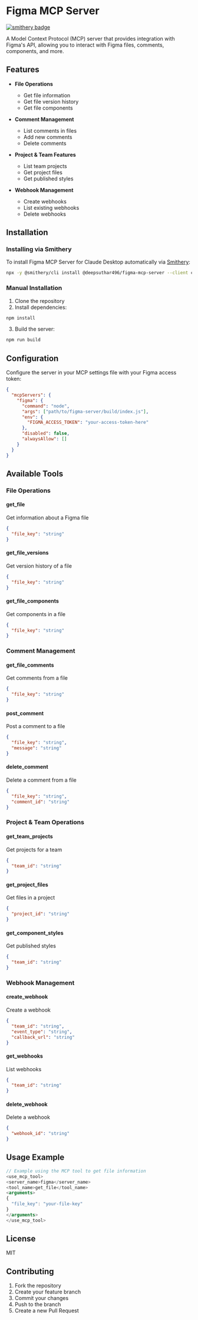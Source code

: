 # Figma MCP Server

[![smithery badge](https://smithery.ai/badge/@deepsuthar496/figma-mcp-server)](https://smithery.ai/server/@deepsuthar496/figma-mcp-server)

A Model Context Protocol (MCP) server that provides integration with Figma's API, allowing you to interact with Figma files, comments, components, and more.

## Features

- **File Operations**
  - Get file information
  - Get file version history
  - Get file components
  
- **Comment Management**
  - List comments in files
  - Add new comments
  - Delete comments
  
- **Project & Team Features**
  - List team projects
  - Get project files
  - Get published styles
  
- **Webhook Management**
  - Create webhooks
  - List existing webhooks
  - Delete webhooks

## Installation

### Installing via Smithery

To install Figma MCP Server for Claude Desktop automatically via [Smithery](https://smithery.ai/server/@deepsuthar496/figma-mcp-server):

```bash
npx -y @smithery/cli install @deepsuthar496/figma-mcp-server --client claude
```

### Manual Installation
1. Clone the repository
2. Install dependencies:
```bash
npm install
```
3. Build the server:
```bash
npm run build
```

## Configuration

Configure the server in your MCP settings file with your Figma access token:

```json
{
  "mcpServers": {
    "figma": {
      "command": "node",
      "args": ["path/to/figma-server/build/index.js"],
      "env": {
        "FIGMA_ACCESS_TOKEN": "your-access-token-here"
      },
      "disabled": false,
      "alwaysAllow": []
    }
  }
}
```

## Available Tools

### File Operations

#### get_file
Get information about a Figma file
```json
{
  "file_key": "string"
}
```

#### get_file_versions
Get version history of a file
```json
{
  "file_key": "string"
}
```

#### get_file_components
Get components in a file
```json
{
  "file_key": "string"
}
```

### Comment Management

#### get_file_comments
Get comments from a file
```json
{
  "file_key": "string"
}
```

#### post_comment
Post a comment to a file
```json
{
  "file_key": "string",
  "message": "string"
}
```

#### delete_comment
Delete a comment from a file
```json
{
  "file_key": "string",
  "comment_id": "string"
}
```

### Project & Team Operations

#### get_team_projects
Get projects for a team
```json
{
  "team_id": "string"
}
```

#### get_project_files
Get files in a project
```json
{
  "project_id": "string"
}
```

#### get_component_styles
Get published styles
```json
{
  "team_id": "string"
}
```

### Webhook Management

#### create_webhook
Create a webhook
```json
{
  "team_id": "string",
  "event_type": "string",
  "callback_url": "string"
}
```

#### get_webhooks
List webhooks
```json
{
  "team_id": "string"
}
```

#### delete_webhook
Delete a webhook
```json
{
  "webhook_id": "string"
}
```

## Usage Example

```typescript
// Example using the MCP tool to get file information
<use_mcp_tool>
<server_name>figma</server_name>
<tool_name>get_file</tool_name>
<arguments>
{
  "file_key": "your-file-key"
}
</arguments>
</use_mcp_tool>
```

## License

MIT

## Contributing

1. Fork the repository
2. Create your feature branch
3. Commit your changes
4. Push to the branch
5. Create a new Pull Request
